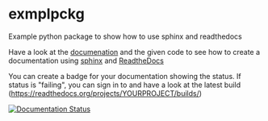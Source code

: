 # exmplpckg

Example python package to show how to use sphinx and readthedocs

Have a look at the [documenation](http://exmplpckg.readthedocs.io/en/latest/) and the given code to see how to
create a documentation using [sphinx](http://www.sphinx-doc.org/en/master/) and [ReadtheDocs](https://readthedocs.org)


You can create a badge for your documentation showing the status. If status is "failing", 
you can sign in to and have a look at the latest build (https://readthedocs.org/projects/YOURPROJECT/builds/)

[![Documentation Status](https://readthedocs.org/projects/exmplpckg/badge/?version=latest)](http://exmplpckg.readthedocs.io/en/latest/?badge=latest)
